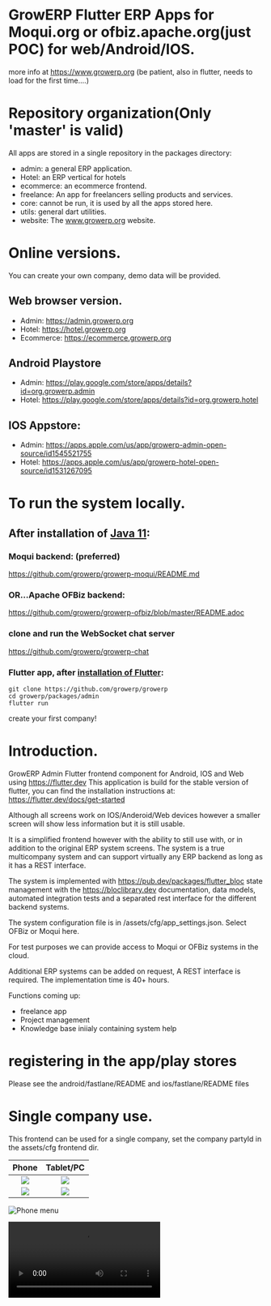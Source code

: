 # GrowERP Flutter ERP Apps for Moqui.org or ofbiz.apache.org(just POC) for web/Android/IOS.

more info at https://www.growerp.org (be patient, also in flutter, needs to load for the first time....)

# Repository organization(Only 'master' is valid)
All apps are stored in a single repository in the packages directory:
- admin: a general ERP application.
- Hotel: an ERP vertical for hotels
- ecommerce: an ecommerce frontend.
- freelance: An app for freelancers selling products and services.
- core: cannot be run, it is used by all the apps stored here. 
- utils: general dart utilities.
- website: The www.growerp.org website.

# Online versions.
You can create your own company, demo data will be provided.

## Web browser version.
- Admin: https://admin.growerp.org
- Hotel: https://hotel.growerp.org
- Ecommerce: https://ecommerce.growerp.org

## Android Playstore
- Admin: https://play.google.com/store/apps/details?id=org.growerp.admin
- Hotel: https://play.google.com/store/apps/details?id=org.growerp.hotel

## IOS Appstore:
- Admin: https://apps.apple.com/us/app/growerp-admin-open-source/id1545521755
- Hotel: https://apps.apple.com/us/app/growerp-hotel-open-source/id1531267095

# To run the system locally.
## After installation of [Java 11](https://openjdk.java.net/install/):
  
### Moqui backend: (preferred)
  https://github.com/growerp/growerp-moqui/README.md

### OR...Apache OFBiz backend:
  https://github.com/growerp/growerp-ofbiz/blob/master/README.adoc

### clone and run the WebSocket chat server
  https://github.com/growerp/growerp-chat  

### Flutter app, after [installation of Flutter](https://flutter.dev/docs/get-started/install):
```
git clone https://github.com/growerp/growerp
cd growerp/packages/admin
flutter run
```
create your first company!

# Introduction.
GrowERP Admin Flutter frontend component for Android, IOS and Web using https://flutter.dev This application is build for the stable version of flutter, you can find the installation instructions at: https://flutter.dev/docs/get-started

Although all screens work on IOS/Anderoid/Web devices however a smaller screen will show less information but it is still usable.

It is a simplified frontend however with the ability to still use with, or in addition to the original ERP system screens.
The system is a true multicompany system and can support virtually any ERP backend as long as it has a REST interface.

The system is implemented with https://pub.dev/packages/flutter_bloc state management with the https://bloclibrary.dev documentation, data models, automated integration tests and a separated rest interface for the different backend systems. 

The system configuration file is in /assets/cfg/app_settings.json. Select OFBiz or Moqui here.

For test purposes we can provide access to Moqui or OFBiz systems in the cloud.

Additional ERP systems can be added on request, A REST interface is required.
The implementation time is 40+ hours.

Functions coming up:
* freelance app
* Project management
* Knowledge base iniialy containing system help

# registering in the app/play stores
Please see the android/fastlane/README and ios/fastlane/README files 

# Single company use.

This frontend can be used for a single company, set the company partyId in the assets/cfg frontend dir.


Phone                                                                                         |  Tablet/PC
:--------------------------------------------------------------------------------------------:|:---------------------------------------------------------------------------------------:
![](https://raw.githubusercontent.com/growerp/growerp/master/screenPrints/phoneDashboard.png) | ![](https://raw.githubusercontent.com/growerp/growerp/master/screenPrints/pcDashboard.png)
![](https://raw.githubusercontent.com/growerp/growerp/master/screenPrints/phoneCat.png)       | ![](https://raw.githubusercontent.com/growerp/growerp/master/screenPrints/pcCat.png)

![Phone menu](https://raw.githubusercontent.com/growerp/growerp/master/screenPrints/phoneMenu.png)

![Download here a short movie to show the Adaptive App in action](https://raw.githubusercontent.com/growerp/growerp/master/screenPrints/responsive.mp4)

